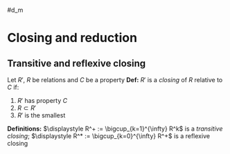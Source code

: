#d_m 
# Closing and reduction
## Transitive and reflexive closing
Let $R', \ R$ be relations and $C$ be a property
**Def:** $R'$ is a *closing* of $R$ relative to $C$ if:
1. $R'$ has property $C$
2. $R \subset R'$
3. $R'$ is the smallest

**Definitions:** 
$\displaystyle R^+ := \bigcup_{k=1}^{\infty} R^k$ is a *transitive closing*; 
$\displaystyle R^* := \bigcup_{k=0}^{\infty} R^+$ is a reflexive closing



